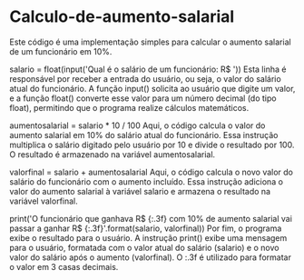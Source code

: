 # Calculo-de-aumento-salarial
Este código é uma implementação simples para calcular o aumento salarial de um funcionário em 10%. 

salario = float(input('Qual é o salário de um funcionário: R$ '))
Esta linha é responsável por receber a entrada do usuário, ou seja, o valor do salário atual do funcionário. A função input() solicita ao usuário que digite um valor, e a função float() converte esse valor para um número decimal (do tipo float), permitindo que o programa realize cálculos matemáticos.

aumentosalarial = salario * 10 / 100
Aqui, o código calcula o valor do aumento salarial em 10% do salário atual do funcionário. Essa instrução multiplica o salário digitado pelo usuário por 10 e divide o resultado por 100. O resultado é armazenado na variável aumentosalarial.

valorfinal = salario + aumentosalarial
Aqui, o código calcula o novo valor do salário do funcionário com o aumento incluído. Essa instrução adiciona o valor do aumento salarial à variável salario e armazena o resultado na variável valorfinal.

print('O funcionário que ganhava R$ {:.3f} com 10% de aumento salarial vai passar a ganhar R$ {:.3f}'.format(salario, valorfinal))
Por fim, o programa exibe o resultado para o usuário. A instrução print() exibe uma mensagem para o usuário, formatada com o valor atual do salário (salario) e o novo valor do salário após o aumento (valorfinal). O :.3f é utilizado para formatar o valor em 3 casas decimais.
